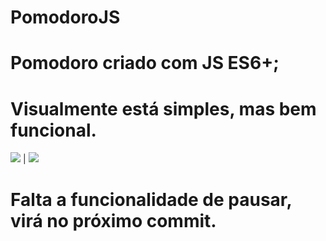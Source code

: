 # PomodoroJS

# Pomodoro criado com JS ES6+;

# Visualmente está simples, mas bem funcional.

![](./images/pomodoro1)  |  ![](./images/pomodoro2)

# Falta a funcionalidade de pausar, virá no próximo commit.